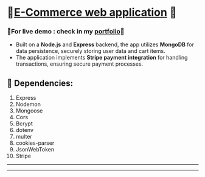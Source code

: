 #  🛒[E-Commerce web application](https://shopping-zone-redux.netlify.app/) :rocket:

### 📍For live demo : check in my [portfolio](https://arun-full-stack-developer-8397.netlify.app/)📌

+ Built on a **Node.js** and **Express** backend, the app utilizes **MongoDB** for data persistence, securely storing user data and cart items. 
+ The application implements **Stripe payment integration** for handling transactions, ensuring secure payment processes.
  
## 📂 Dependencies:
1. Express
2. Nodemon
3. Mongoose
4. Cors
5. Bcrypt
6. dotenv
7. multer
8. cookies-parser
9. JsonWebToken
10. Stripe
----
----
